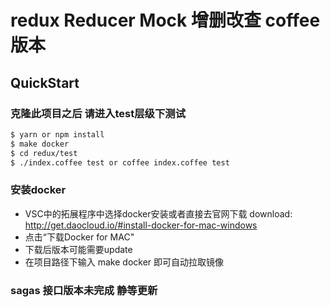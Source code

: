 # redux Reducer Mock 增删改查 coffee版本

## QuickStart
### 克隆此项目之后 请进入test层级下测试
```bash
$ yarn or npm install
$ make docker
$ cd redux/test
$ ./index.coffee test or coffee index.coffee test
```

### 安装docker
* VSC中的拓展程序中选择docker安装或者直接去官网下载 download: http://get.daocloud.io/#install-docker-for-mac-windows
* 点击“下载Docker for MAC"
* 下载后版本可能需要update
* 在项目路径下输入 make docker 即可自动拉取镜像

### sagas 接口版本未完成 静等更新
